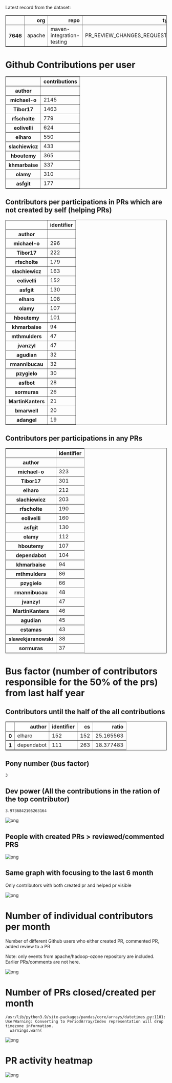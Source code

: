 Latest record from the dataset:




<div>
<table border="1" class="dataframe">
  <thead>
    <tr style="text-align: right;">
      <th></th>
      <th>org</th>
      <th>repo</th>
      <th>type</th>
      <th>identifier</th>
      <th>subidentifier</th>
      <th>date</th>
      <th>author</th>
      <th>owner</th>
      <th>project</th>
    </tr>
  </thead>
  <tbody>
    <tr>
      <th>7646</th>
      <td>apache</td>
      <td>maven-integration-testing</td>
      <td>PR_REVIEW_CHANGES_REQUESTED</td>
      <td>100</td>
      <td>NaN</td>
      <td>2021-02-13 19:33:03+00:00</td>
      <td>michael-o</td>
      <td>MartinKanters</td>
      <td>maven</td>
    </tr>
  </tbody>
</table>
</div>



# Github Contributions per user





<div>
<table border="1" class="dataframe">
  <thead>
    <tr style="text-align: right;">
      <th></th>
      <th>contributions</th>
    </tr>
    <tr>
      <th>author</th>
      <th></th>
    </tr>
  </thead>
  <tbody>
    <tr>
      <th>michael-o</th>
      <td>2145</td>
    </tr>
    <tr>
      <th>Tibor17</th>
      <td>1463</td>
    </tr>
    <tr>
      <th>rfscholte</th>
      <td>779</td>
    </tr>
    <tr>
      <th>eolivelli</th>
      <td>624</td>
    </tr>
    <tr>
      <th>elharo</th>
      <td>550</td>
    </tr>
    <tr>
      <th>slachiewicz</th>
      <td>433</td>
    </tr>
    <tr>
      <th>hboutemy</th>
      <td>365</td>
    </tr>
    <tr>
      <th>khmarbaise</th>
      <td>337</td>
    </tr>
    <tr>
      <th>olamy</th>
      <td>310</td>
    </tr>
    <tr>
      <th>asfgit</th>
      <td>177</td>
    </tr>
  </tbody>
</table>
</div>



## Contributors per participations in PRs which are not created by self (helping PRs)




<div>
<table border="1" class="dataframe">
  <thead>
    <tr style="text-align: right;">
      <th></th>
      <th>identifier</th>
    </tr>
    <tr>
      <th>author</th>
      <th></th>
    </tr>
  </thead>
  <tbody>
    <tr>
      <th>michael-o</th>
      <td>296</td>
    </tr>
    <tr>
      <th>Tibor17</th>
      <td>222</td>
    </tr>
    <tr>
      <th>rfscholte</th>
      <td>179</td>
    </tr>
    <tr>
      <th>slachiewicz</th>
      <td>163</td>
    </tr>
    <tr>
      <th>eolivelli</th>
      <td>152</td>
    </tr>
    <tr>
      <th>asfgit</th>
      <td>130</td>
    </tr>
    <tr>
      <th>elharo</th>
      <td>108</td>
    </tr>
    <tr>
      <th>olamy</th>
      <td>107</td>
    </tr>
    <tr>
      <th>hboutemy</th>
      <td>101</td>
    </tr>
    <tr>
      <th>khmarbaise</th>
      <td>94</td>
    </tr>
    <tr>
      <th>mthmulders</th>
      <td>47</td>
    </tr>
    <tr>
      <th>jvanzyl</th>
      <td>47</td>
    </tr>
    <tr>
      <th>agudian</th>
      <td>32</td>
    </tr>
    <tr>
      <th>rmannibucau</th>
      <td>32</td>
    </tr>
    <tr>
      <th>pzygielo</th>
      <td>30</td>
    </tr>
    <tr>
      <th>asfbot</th>
      <td>28</td>
    </tr>
    <tr>
      <th>sormuras</th>
      <td>26</td>
    </tr>
    <tr>
      <th>MartinKanters</th>
      <td>21</td>
    </tr>
    <tr>
      <th>bmarwell</th>
      <td>20</td>
    </tr>
    <tr>
      <th>adangel</th>
      <td>19</td>
    </tr>
  </tbody>
</table>
</div>



## Contributors per participations in any PRs




<div>
<table border="1" class="dataframe">
  <thead>
    <tr style="text-align: right;">
      <th></th>
      <th>identifier</th>
    </tr>
    <tr>
      <th>author</th>
      <th></th>
    </tr>
  </thead>
  <tbody>
    <tr>
      <th>michael-o</th>
      <td>323</td>
    </tr>
    <tr>
      <th>Tibor17</th>
      <td>301</td>
    </tr>
    <tr>
      <th>elharo</th>
      <td>212</td>
    </tr>
    <tr>
      <th>slachiewicz</th>
      <td>203</td>
    </tr>
    <tr>
      <th>rfscholte</th>
      <td>190</td>
    </tr>
    <tr>
      <th>eolivelli</th>
      <td>160</td>
    </tr>
    <tr>
      <th>asfgit</th>
      <td>130</td>
    </tr>
    <tr>
      <th>olamy</th>
      <td>112</td>
    </tr>
    <tr>
      <th>hboutemy</th>
      <td>107</td>
    </tr>
    <tr>
      <th>dependabot</th>
      <td>104</td>
    </tr>
    <tr>
      <th>khmarbaise</th>
      <td>94</td>
    </tr>
    <tr>
      <th>mthmulders</th>
      <td>86</td>
    </tr>
    <tr>
      <th>pzygielo</th>
      <td>66</td>
    </tr>
    <tr>
      <th>rmannibucau</th>
      <td>48</td>
    </tr>
    <tr>
      <th>jvanzyl</th>
      <td>47</td>
    </tr>
    <tr>
      <th>MartinKanters</th>
      <td>46</td>
    </tr>
    <tr>
      <th>agudian</th>
      <td>45</td>
    </tr>
    <tr>
      <th>cstamas</th>
      <td>43</td>
    </tr>
    <tr>
      <th>slawekjaranowski</th>
      <td>38</td>
    </tr>
    <tr>
      <th>sormuras</th>
      <td>37</td>
    </tr>
  </tbody>
</table>
</div>



# Bus factor (number of contributors responsible for the 50% of the prs) from last half year

## Contributors until the half of the all contributions




<div>
<table border="1" class="dataframe">
  <thead>
    <tr style="text-align: right;">
      <th></th>
      <th>author</th>
      <th>identifier</th>
      <th>cs</th>
      <th>ratio</th>
    </tr>
  </thead>
  <tbody>
    <tr>
      <th>0</th>
      <td>elharo</td>
      <td>152</td>
      <td>152</td>
      <td>25.165563</td>
    </tr>
    <tr>
      <th>1</th>
      <td>dependabot</td>
      <td>111</td>
      <td>263</td>
      <td>18.377483</td>
    </tr>
  </tbody>
</table>
</div>



## Pony number (bus factor)




    3



## Dev power (All the contributions in the ration of the top contributor)




    3.9736842105263164




    
![png](github-contributions_files/github-contributions_18_0.png)
    


## People with created PRs > reviewed/commented PRS


    
![png](github-contributions_files/github-contributions_21_0.png)
    


## Same graph with focusing to the last 6 month

Only contributors with both created pr and helped pr visible


    
![png](github-contributions_files/github-contributions_25_0.png)
    


# Number of individual contributors per month

Number of different Github users who either created PR, commented PR, added review to a PR

Note: only events from apache/hadoop-ozone repository are included. Earlier PRs/comments are not here.


    
![png](github-contributions_files/github-contributions_28_0.png)
    


# Number of PRs closed/created per month

    /usr/lib/python3.9/site-packages/pandas/core/arrays/datetimes.py:1101: UserWarning: Converting to PeriodArray/Index representation will drop timezone information.
      warnings.warn(



    
![png](github-contributions_files/github-contributions_31_0.png)
    


# PR activity heatmap


    
![png](github-contributions_files/github-contributions_34_0.png)
    

